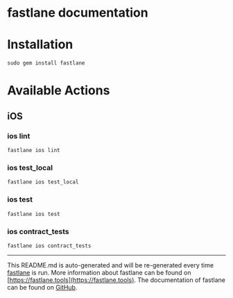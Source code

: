 fastlane documentation
================
# Installation
```
sudo gem install fastlane
```
# Available Actions
## iOS
### ios lint
```
fastlane ios lint
```

### ios test_local
```
fastlane ios test_local
```

### ios test
```
fastlane ios test
```

### ios contract_tests
```
fastlane ios contract_tests
```


----

This README.md is auto-generated and will be re-generated every time [fastlane](https://fastlane.tools) is run.
More information about fastlane can be found on [https://fastlane.tools](https://fastlane.tools).
The documentation of fastlane can be found on [GitHub](https://github.com/fastlane/fastlane/tree/master/fastlane).
